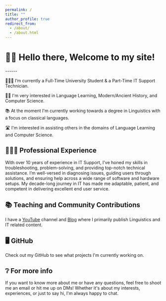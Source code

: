```yaml
---
permalink: /
title: ""
author_profile: true
redirect_from: 
  - /about/
  - /about.html
---
```


<h1>👋🏼 Hello there, Welcome to my site!</h1>
------
<p>👨🏻‍💻 I’m currently a Full-Time University Student & a Part-Time IT Support Technician.</p>
<p>✍🏼 I'm very interested in Language Learning, Modern/Ancient History, and Computer Science.</p>
<p>📚 At the moment I'm currently working towards a degree in Linguistics with a focus on classical languages.</p>
<p>🛣️ I'm interested in assisting others in the domains of Language Learning and Computer Science.</p>
<h2 id="-professional-experience">🧑🏽‍💻 Professional Experience</h2>
<p>With over 10 years of experience in IT Support, I've honed my skills in troubleshooting, problem-solving, and providing top-notch technical assistance. I’m well-versed in diagnosing issues, guiding users through solutions, and ensuring help across a wide range of software and hardware setups. My decade-long journey in IT has made me adaptable, patient, and competent in delivering excellent end user service.</p>
<h2 id="-teaching-and-community-contributions">📚 Teaching and Community Contributions</h2>
<p>I have a <a href="https://www.youtube.com/@dfgdfgdfg">YouTube</a> channel and <a href="https://darius.dk/blog">Blog</a> where I primarily publish Linguistics and IT related content.</p>
<h2 id="-open-source-contributions">🖥️ GitHub</h2>
<p>Check out my GitHub to see what projects I'm currently working on.</p>
<h2 id="-teaching-and-community-contributions">❔ For more info</h2>
<p>If you want to know more about me or have any questions, feel free to shoot me an email or hit me up on DMs! Whether it's about my interests, experiences, or just to say hi, I'm always happy to chat.</p>
